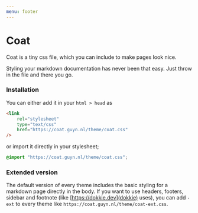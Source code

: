```yaml
---
menu: footer
---
```


# Coat

Coat is a tiny css file, which you can include to make pages look nice.

Styling your markdown documentation has never been that easy. Just throw in the file and there you go.

### Installation

You can either add it in your `html > head` as

```html
<link
	rel="stylesheet"
	type="text/css"
	href="https://coat.guyn.nl/theme/coat.css"
/>
```

or import it directly in your stylesheet;

```css
@import "https://coat.guyn.nl/theme/coat.css";
```

### Extended version

The default version of every theme includes the basic styling for a markdown page directly in the body. If you want to use headers, footers, sidebar and footnote (like [https://dokkie.dev](dokkie) uses), you can add `-ext` to every theme like `https://coat.guyn.nl/theme/coat-ext.css`.
